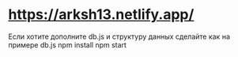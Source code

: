 # https://arksh13.netlify.app/
Если хотите дополните db.js и структуру данных сделайте как на примере db.js
npm install 
npm start
